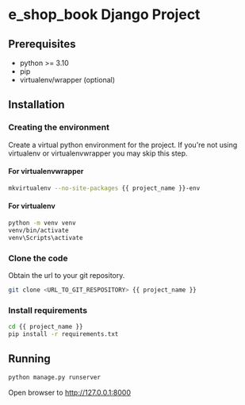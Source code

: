 # e_shop_book Django Project #
## Prerequisites ##

- python >= 3.10
- pip
- virtualenv/wrapper (optional)

## Installation ##
### Creating the environment ###
Create a virtual python environment for the project.
If you're not using virtualenv or virtualenvwrapper you may skip this step.

#### For virtualenvwrapper ####
```bash
mkvirtualenv --no-site-packages {{ project_name }}-env
```

#### For virtualenv ####
```bash
python -m venv venv
venv/bin/activate
venv\Scripts\activate
```

### Clone the code ###
Obtain the url to your git repository.

```bash
git clone <URL_TO_GIT_RESPOSITORY> {{ project_name }}
```

### Install requirements ###
```bash
cd {{ project_name }}
pip install -r requirements.txt
```

## Running ##
```bash
python manage.py runserver
```

Open browser to http://127.0.0.1:8000
